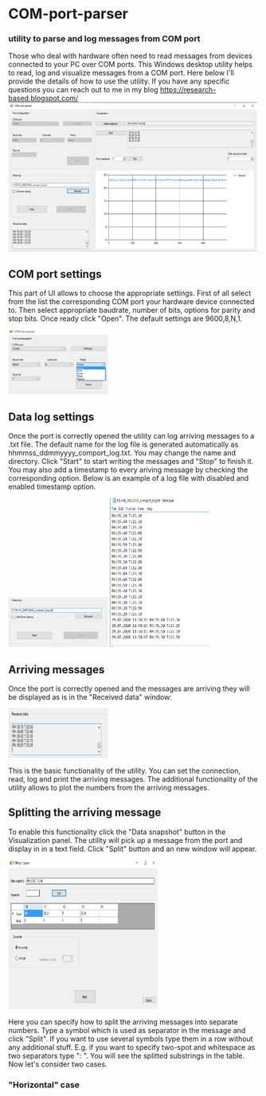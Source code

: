 # COM-port-parser
### utility to parse and log messages from COM port

Those who deal with hardware often need to read messages from devices connected to your PC over COM ports. This Windows desktop utility helps to read, log and visualize messages from a COM port.
Here below I'll provide the details of how to use the utility. If you have any specific questions you can reach out to me in my blog https://research-based.blogspot.com/
<img src="./gui_1.PNG" width="500" height="300">

## COM port settings
This part of UI allows to choose the appropriate settings. First of all select from the list the corresponding COM port your hardware device connected to. Then select appropriate baudrate, number of bits, options for parity and stop bits. Once ready click "Open". The default settings are 9600,8,N,1.

<img src="./gui_port.PNG" width="200" height="130">

## Data log settings
Once the port is correctly opened the utility can log arriving messages to a .txt file. The default name for the log file is generated automatically as hhmmss_ddmmyyyy_comport_log.txt. You may change the name and directory. Click "Start" to start writing the messages and "Stop" to finish it. You may also add a timestamp to every ariving message by checking the corresponding option. Below is an example of a log file with disabled and enabled timestamp option.

<img src="./gui_log.PNG" width="200" height="100">
<img src="./gui_data_txt.PNG" width="200" height="300">

## Arriving messages
Once the port is correctly opened and the messages are arriving they will be displayed as is in the "Received data" window:

<img src="./gui_data.PNG" width="200" height="100">

This is the basic functionality of the utility. You can set the connection, read, log and print the arriving messages. The additional functionality of the utility allows to plot the numbers from the arriving messages.

## Splitting the arriving message

To enable this functionality click the "Data snapshot" button in the Visualization panel. The utility will pick up a message from the port and display in in a text field. Click "Split" button and an new window will appear. 

<img src="./gui_split.PNG" width="300" height="300">

Here you can specify how to split the arriving messages into separate numbers. Type a symbol which is used as separator in the message and click "Split". If you want to use several symbols type them in a row without any additional stuff. E.g. if you want to specify two-spot and whitespace as two separators type ": ". You will see the splitted substrings in the table. Now let's consider two cases.

### "Horizontal" case
